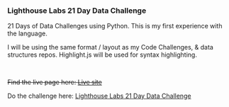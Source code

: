 <h3>Lighthouse Labs 21 Day Data Challenge</h3>
<p>21 Days of Data Challenges using Python. This is my first experience with the language.</p>
<p>I will be using the same format / layout as my Code Challenges, & data structures repos. Highlight.js will be used for syntax highlighting.</p>
<br />
<strike><p>Find the live page here: <a href="#" target="_blank">Live site</a></p>
</strike>
<p>Do the challenge here: <a href="https://data-challenge.lighthouselabs.ca/" target="_blank">Lighthouse Labs 21 Day Data Challenge</a>
</a>
